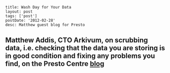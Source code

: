 ```
title: Wash Day for Your Data
layout: post
tags: ['post']
postDate: '2012-02-28'
desc: Matthew guest blog for Presto
```

## Matthew Addis, CTO Arkivum, on scrubbing data, i.e. checking that the data you are storing is in good condition and fixing any problems you find, on the Presto Centre [blog](https://www.prestocentre.org/blog/wash-day-your-data)
